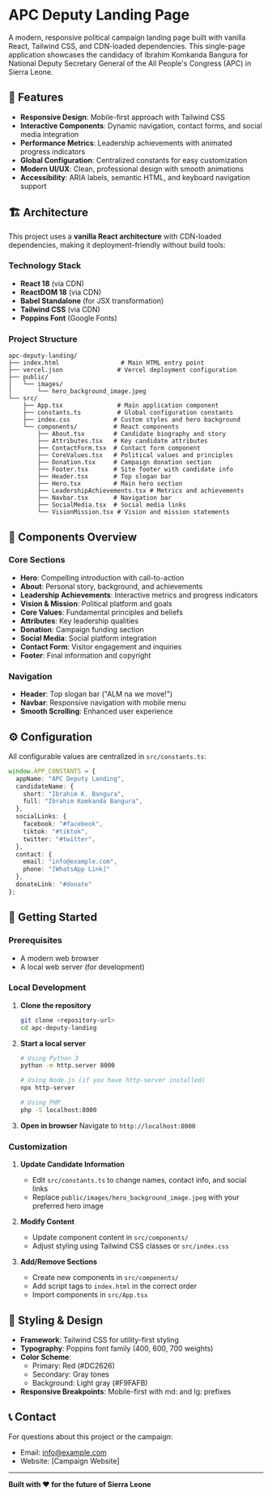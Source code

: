 # APC Deputy Landing Page

A modern, responsive political campaign landing page built with vanilla React, Tailwind CSS, and CDN-loaded dependencies. This single-page application showcases the candidacy of Ibrahim Komkanda Bangura for National Deputy Secretary General of the All People's Congress (APC) in Sierra Leone.

## 🚀 Features

- **Responsive Design**: Mobile-first approach with Tailwind CSS
- **Interactive Components**: Dynamic navigation, contact forms, and social media integration
- **Performance Metrics**: Leadership achievements with animated progress indicators
- **Global Configuration**: Centralized constants for easy customization
- **Modern UI/UX**: Clean, professional design with smooth animations
- **Accessibility**: ARIA labels, semantic HTML, and keyboard navigation support

## 🏗️ Architecture

This project uses a **vanilla React architecture** with CDN-loaded dependencies, making it deployment-friendly without build tools:

### Technology Stack
- **React 18** (via CDN)
- **ReactDOM 18** (via CDN)
- **Babel Standalone** (for JSX transformation)
- **Tailwind CSS** (via CDN)
- **Poppins Font** (Google Fonts)

### Project Structure
```
apc-deputy-landing/
├── index.html                 # Main HTML entry point
├── vercel.json               # Vercel deployment configuration
├── public/
│   └── images/
│       └── hero_background_image.jpeg
└── src/
    ├── App.tsx               # Main application component
    ├── constants.ts          # Global configuration constants
    ├── index.css            # Custom styles and hero background
    └── components/          # React components
        ├── About.tsx        # Candidate biography and story
        ├── Attributes.tsx   # Key candidate attributes
        ├── ContactForm.tsx  # Contact form component
        ├── CoreValues.tsx   # Political values and principles
        ├── Donation.tsx     # Campaign donation section
        ├── Footer.tsx       # Site footer with candidate info
        ├── Header.tsx       # Top slogan bar
        ├── Hero.tsx         # Main hero section
        ├── LeadershipAchievements.tsx # Metrics and achievements
        ├── Navbar.tsx       # Navigation bar
        ├── SocialMedia.tsx  # Social media links
        └── VisionMission.tsx # Vision and mission statements
```

## 🎯 Components Overview

### Core Sections
- **Hero**: Compelling introduction with call-to-action
- **About**: Personal story, background, and achievements
- **Leadership Achievements**: Interactive metrics and progress indicators
- **Vision & Mission**: Political platform and goals
- **Core Values**: Fundamental principles and beliefs
- **Attributes**: Key leadership qualities
- **Donation**: Campaign funding section
- **Social Media**: Social platform integration
- **Contact Form**: Visitor engagement and inquiries
- **Footer**: Final information and copyright

### Navigation
- **Header**: Top slogan bar ("ALM na we move!")
- **Navbar**: Responsive navigation with mobile menu
- **Smooth Scrolling**: Enhanced user experience

## ⚙️ Configuration

All configurable values are centralized in `src/constants.ts`:

```typescript
window.APP_CONSTANTS = {
  appName: "APC Deputy Landing",
  candidateName: {
    short: "Ibrahim K. Bangura",
    full: "Ibrahim Komkanda Bangura",
  },
  socialLinks: {
    facebook: "#facebook",
    tiktok: "#tiktok",
    twitter: "#twitter",
  },
  contact: {
    email: "info@example.com",
    phone: "[WhatsApp Link]"
  },
  donateLink: "#donate"
};
```

## 🚀 Getting Started

### Prerequisites
- A modern web browser
- A local web server (for development)

### Local Development

1. **Clone the repository**
   ```bash
   git clone <repository-url>
   cd apc-deputy-landing
   ```

2. **Start a local server**
   ```bash
   # Using Python 3
   python -m http.server 8000
   
   # Using Node.js (if you have http-server installed)
   npx http-server
   
   # Using PHP
   php -S localhost:8000
   ```

3. **Open in browser**
   Navigate to `http://localhost:8000`

### Customization

1. **Update Candidate Information**
   - Edit `src/constants.ts` to change names, contact info, and social links
   - Replace `public/images/hero_background_image.jpeg` with your preferred hero image

2. **Modify Content**
   - Update component content in `src/components/`
   - Adjust styling using Tailwind CSS classes or `src/index.css`

3. **Add/Remove Sections**
   - Create new components in `src/components/`
   - Add script tags to `index.html` in the correct order
   - Import components in `src/App.tsx`

## 🎨 Styling & Design

- **Framework**: Tailwind CSS for utility-first styling
- **Typography**: Poppins font family (400, 600, 700 weights)
- **Color Scheme**: 
  - Primary: Red (#DC2626)
  - Secondary: Gray tones
  - Background: Light gray (#F9FAFB)
- **Responsive Breakpoints**: Mobile-first with md: and lg: prefixes

## 📞 Contact

For questions about this project or the campaign:
- Email: info@example.com
- Website: [Campaign Website]

---

**Built with ❤️ for the future of Sierra Leone**